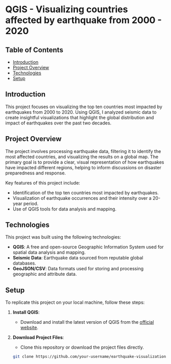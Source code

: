 # QGIS - Visualizing countries affected by earthquake from 2000 - 2020

## Table of Contents
- [Introduction](#introduction)
- [Project Overview](#project-overview)
- [Technologies](#technologies)
- [Setup](#setup)

## Introduction
This project focuses on visualizing the top ten countries most impacted by earthquakes from 2000 to 2020. Using QGIS, I analyzed seismic data to create insightful visualizations that highlight the global distribution and impact of earthquakes over the past two decades.

## Project Overview
The project involves processing earthquake data, filtering it to identify the most affected countries, and visualizing the results on a global map. The primary goal is to provide a clear, visual representation of how earthquakes have impacted different regions, helping to inform discussions on disaster preparedness and response.

Key features of this project include:
- Identification of the top ten countries most impacted by earthquakes.
- Visualization of earthquake occurrences and their intensity over a 20-year period.
- Use of QGIS tools for data analysis and mapping.

## Technologies
This project was built using the following technologies:
- **QGIS**: A free and open-source Geographic Information System used for spatial data analysis and mapping.
- **Seismic Data**: Earthquake data sourced from reputable global databases.
- **GeoJSON/CSV**: Data formats used for storing and processing geographic and attribute data.

## Setup
To replicate this project on your local machine, follow these steps:

1. **Install QGIS**:
   - Download and install the latest version of QGIS from the [official website](https://qgis.org/en/site/forusers/download.html).

2. **Download Project Files**:
   - Clone this repository or download the project files directly.

   ```bash
   git clone https://github.com/your-username/earthquake-visualization.git
